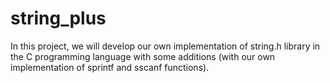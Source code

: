 # string_plus
In this project, we will develop our own implementation of string.h library in the C programming language with some additions (with our own implementation of sprintf and sscanf functions).
